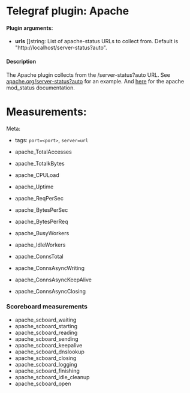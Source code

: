 # Telegraf plugin: Apache

#### Plugin arguments:
- **urls** []string: List of apache-status URLs to collect from. Default is "http://localhost/server-status?auto".

#### Description

The Apache plugin collects from the /server-status?auto URL. See
[apache.org/server-status?auto](http://www.apache.org/server-status?auto) for an
example. And
[here](http://httpd.apache.org/docs/2.2/mod/mod_status.html) for the apache
mod_status documentation.

# Measurements:

Meta:
- tags: `port=<port>`, `server=url`

- apache_TotalAccesses
- apache_TotalkBytes
- apache_CPULoad
- apache_Uptime
- apache_ReqPerSec
- apache_BytesPerSec
- apache_BytesPerReq
- apache_BusyWorkers
- apache_IdleWorkers
- apache_ConnsTotal
- apache_ConnsAsyncWriting
- apache_ConnsAsyncKeepAlive
- apache_ConnsAsyncClosing

### Scoreboard measurements

- apache_scboard_waiting
- apache_scboard_starting
- apache_scboard_reading
- apache_scboard_sending
- apache_scboard_keepalive
- apache_scboard_dnslookup
- apache_scboard_closing
- apache_scboard_logging
- apache_scboard_finishing
- apache_scboard_idle_cleanup
- apache_scboard_open
